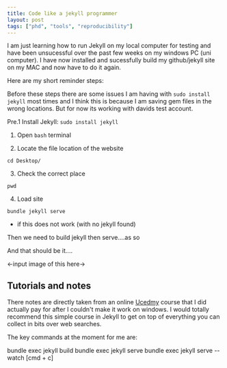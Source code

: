 ```yaml
---
title: Code like a jekyll programmer
layout: post
tags: ["phd", "tools", "reproducibility"]
---
```


I am just learning how to run Jekyll on my local computer for testing and have been unsucessful over the past few weeks on my windows PC (uni computer). I have now installed and sucessfully build my github/jekyll site on my MAC and now have to do it again. 

Here are my short reminder steps:

Before these steps there are some issues I am having with `sudo install jekyll` most times and I think this is because I am saving gem files in the wrong locations. But for now its working with davids test account.

Pre.1 Install Jekyll: `sudo install jekyll`

1. Open `bash` terminal

2. Locate the file location of the website

`cd Desktop/`

3. Check the correct place

`pwd`

4. Load site

`bundle jekyll serve`

- if this does not work (with no jekyll found)

Then we need to build jekyll then serve....as so


And that should be it....

<-input image of this here->

## Tutorials and notes

There notes are directly taken from an online [Ucedmy]("") course that I did actually pay for after I couldn't make it work on windows. I would totally recommend this simple course in Jekyll to get on top of everything you can collect in bits over web searches.

The key commands at the moment for me are:

bundle exec jekyll build
bundle exec jekyll serve
bundle exec jekyll serve --watch
[cmd + c]